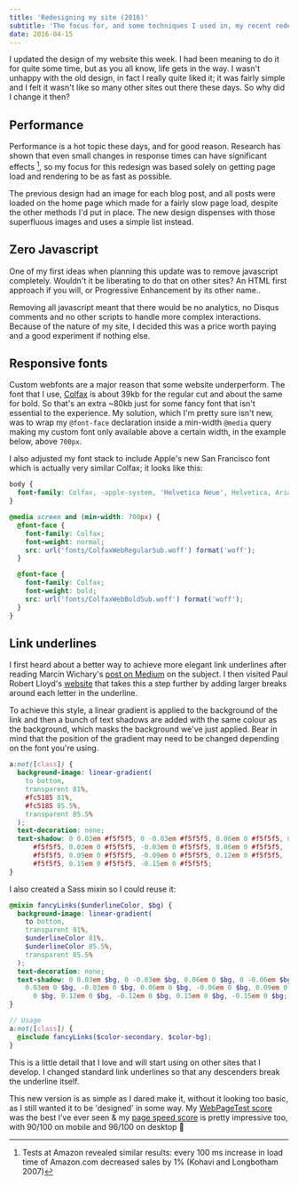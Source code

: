 ```yaml
---
title: 'Redesigning my site (2016)'
subtitle: 'The focus for, and some techniques I used in, my recent redesign'
date: 2016-04-15
---
```


I updated the design of my website this week. I had been meaning to do it for quite some time, but as you all know, life gets in the way. I wasn't unhappy with the old design, in fact I really quite liked it; it was fairly simple and I felt it wasn't like so many other sites out there these days. So why did I change it then?

## Performance

Performance is a hot topic these days, and for good reason. Research has shown that even small changes in response times can have significant effects [^1], so my focus for this redesign was based solely on getting page load and rendering to be as fast as possible.

The previous design had an image for each blog post, and all posts were loaded on the home page which made for a fairly slow page load, despite the other methods I'd put in place. The new design dispenses with those superfluous images and uses a simple list instead.

## Zero Javascript

One of my first ideas when planning this update was to remove javascript completely. Wouldn't it be liberating to do that on other sites? An HTML first approach if you will, or Progressive Enhancement by its other name..

Removing all javascript meant that there would be no analytics, no Disqus comments and no other scripts to handle more complex interactions. Because of the nature of my site, I decided this was a price worth paying and a good experiment if nothing else.

## Responsive fonts

Custom webfonts are a major reason that some website underperform. The font that I use, [Colfax](https://processtypefoundry.com/fonts/colfax/) is about 39kb for the regular cut and about the same for bold. So that's an extra ~80kb just for some fancy font that isn't essential to the experience. My solution, which I'm pretty sure isn't new, was to wrap my `@font-face` declaration inside a min-width `@media` query making my custom font only available above a certain width, in the example below, above `700px`.

I also adjusted my font stack to include Apple's new San Francisco font which is actually very similar Colfax; it looks like this:

```css
body {
  font-family: Colfax, -apple-system, 'Helvetica Neue', Helvetica, Arial, sans-serif;
}
```

```css
@media screen and (min-width: 700px) {
  @font-face {
    font-family: Colfax;
    font-weight: normal;
    src: url('fonts/ColfaxWebRegularSub.woff') format('woff');
  }

  @font-face {
    font-family: Colfax;
    font-weight: bold;
    src: url('fonts/ColfaxWebBoldSub.woff') format('woff');
  }
}
```

## Link underlines

I first heard about a better way to achieve more elegant link underlines after reading Marcin Wichary's [post on Medium](https://medium.com/designing-medium/crafting-link-underlines-on-medium-7c03a9274f9#.sigdjkj11) on the subject. I then visited Paul Robert Lloyd's [website](https://paulrobertlloyd.com/) that takes this a step further by adding larger breaks around each letter in the underline.

To achieve this style, a linear gradient is applied to the background of the link and then a bunch of text shadows are added with the same colour as the background, which masks the background we've just applied. Bear in mind that the position of the gradient may need to be changed depending on the font you're using.

```css
a:not([class]) {
  background-image: linear-gradient(
    to bottom,
    transparent 81%,
    #fc5185 81%,
    #fc5185 85.5%,
    transparent 85.5%
  );
  text-decoration: none;
  text-shadow: 0 0.03em #f5f5f5, 0 -0.03em #f5f5f5, 0.06em 0 #f5f5f5, 0 -0.06em
      #f5f5f5, 0.03em 0 #f5f5f5, -0.03em 0 #f5f5f5, 0.06em 0 #f5f5f5, -0.06em 0
      #f5f5f5, 0.09em 0 #f5f5f5, -0.09em 0 #f5f5f5, 0.12em 0 #f5f5f5, -0.12em 0
      #f5f5f5, 0.15em 0 #f5f5f5, -0.15em 0 #f5f5f5;
}
```

I also created a Sass mixin so I could reuse it:

```scss
@mixin fancyLinks($underlineColor, $bg) {
  background-image: linear-gradient(
    to bottom,
    transparent 81%,
    $underlineColor 81%,
    $underlineColor 85.5%,
    transparent 85.5%
  );
  text-decoration: none;
  text-shadow: 0 0.03em $bg, 0 -0.03em $bg, 0.06em 0 $bg, 0 -0.06em $bg,
    0.03em 0 $bg, -0.03em 0 $bg, 0.06em 0 $bg, -0.06em 0 $bg, 0.09em 0 $bg, -0.09em
      0 $bg, 0.12em 0 $bg, -0.12em 0 $bg, 0.15em 0 $bg, -0.15em 0 $bg;
}

// Usage
a:not([class]) {
  @include fancyLinks($color-secondary, $color-bg);
}
```

This is a little detail that I love and will start using on other sites that I develop. I changed standard link underlines so that any descenders break the underline itself.

This new version is as simple as I dared make it, without it looking too basic, as I still wanted it to be 'designed' in some way. My [WebPageTest score](http://www.webpagetest.org/result/160420_GW_BC8/) was the best I’ve ever seen & my [page speed score](https://developers.google.com/speed/pagespeed/insights/?url=zander.wtf&tab=desktop) is pretty impressive too, with 90/100 on mobile and 96/100 on desktop 🎉

[^1]: Tests at Amazon revealed similar results: every 100 ms increase in load time of Amazon.com decreased sales by 1% (Kohavi and Longbotham 2007)
